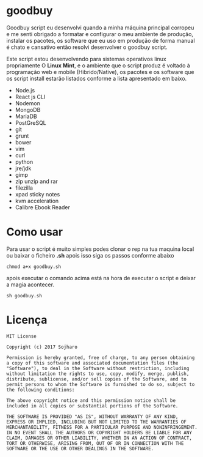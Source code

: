 # goodbuy
 
 Goodbuy script eu desenvolvi quando a minha máquina principal corropeu e me senti obrigado a formatar e configurar o meu ambiente de produção, instalar os pacotes, os software que eu uso em produção de forma manual é chato e cansativo então resolvi desenvolver o goodbuy script.

 Este script estou desenvolvendo para sistemas operativos linux propriamente O **Linux Mint**, e o ambiente que o script produz é voltado à programação web e mobile (Hibrido/Native), os pacotes e os software que os script install estarão listados conforme a lista apresentado em baixo.

 - Node.js
 - React js CLI
 - Nodemon
 - MongoDB
 - MariaDB
 - PostGreSQL
 - git
 - grunt
 - bower
 - vim
 - curl
 - python
 - jre/jdk
 - gimp
 - zip unzip and rar
 - filezilla
 - xpad sticky notes
 - kvm acceleration
 - Calibre Ebook Reader 

 # Como usar

 Para usar o script é muito simples podes clonar o rep na tua maquina local ou baixar o ficheiro **.sh** apois isso siga os passos conforme abaixo

 `chmod a+x goodbuy.sh`

 apois executar o comando acima está na hora de executar o script e deixar a magia acontecer.

  `sh goodbuy.sh`

  # Licença

    MIT License

    Copyright (c) 2017 Sojharo

    Permission is hereby granted, free of charge, to any person obtaining a copy of this software and associated documentation files (the "Software"), to deal in the Software without restriction, including without limitation the rights to use, copy, modify, merge, publish, distribute, sublicense, and/or sell copies of the Software, and to permit persons to whom the Software is furnished to do so, subject to the following conditions:

    The above copyright notice and this permission notice shall be included in all copies or substantial portions of the Software.

    THE SOFTWARE IS PROVIDED "AS IS", WITHOUT WARRANTY OF ANY KIND, EXPRESS OR IMPLIED, INCLUDING BUT NOT LIMITED TO THE WARRANTIES OF MERCHANTABILITY, FITNESS FOR A PARTICULAR PURPOSE AND NONINFRINGEMENT. IN NO EVENT SHALL THE AUTHORS OR COPYRIGHT HOLDERS BE LIABLE FOR ANY CLAIM, DAMAGES OR OTHER LIABILITY, WHETHER IN AN ACTION OF CONTRACT, TORT OR OTHERWISE, ARISING FROM, OUT OF OR IN CONNECTION WITH THE SOFTWARE OR THE USE OR OTHER DEALINGS IN THE SOFTWARE.